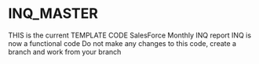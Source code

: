 # INQ_MASTER
THIS is the current TEMPLATE CODE
SalesForce Monthly INQ report
INQ is now a functional code Do not make any changes to this code, create a branch and work from your branch
